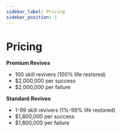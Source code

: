 ```yaml
---
sidebar_label: Pricing
sidebar_position: 1
---
```


# Pricing

**Premium Revives**

- 100 skill revivers (100% life restored)
- $2,000,000 per success
- $2,000,000 per failure

**Standard Revives**

- 1-99 skill revivers (1%-99% life restored)
- $1,800,000 per success
- $1,800,000 per failure
